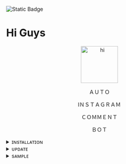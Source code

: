 ![Static Badge](https://img.shields.io/badge/Nihal-25D366?style=plastic&link=https%3A%2F%2FWa.me%2F919605945309)

# Hi Guys 
<p align="center"> <img src="https://github.com/nihalnihu/AutoIG-CMT/assets/72502160/5f6c0b5a-fbf1-4afa-88df-9386751ca607" alt="hi" width="100" height="100"></p>

<p align="center">
ＡＵＴＯ</p>
<p align="center">
IＮＳＴＡＧＲＡＭ</p>
<p align="center">ＣＯＭＭＥＮＴ</p>
<p align="center">
ＢＯＴ</p>
<details>

 <summary>ɪɴsᴛᴀʟʟᴀᴛɪᴏɴ</summary>

#### _For Update and upgrade Packeges_
```
pkg update && pkg upgrade
```
### _Install Required Packeges_
```
pkg install git
```

```
pkg install unzip
```

### _Install The Tool in Your Terminal_
```
git clone https://github.com/nihalnihu/AutoIG-CMT.git
```

### _Open Directory_
```
cd AutoIG-CMT
```

### _Unzip The tool. You Have To Enter Password! Contact Me)_

```
unzip IG-CMT.zip
```
`OR`
```
unzip -P <PASSWORD> IG-CMT.zip
```
### _After Unzipped. Install Requirements__
```
pip install -r requirments.txt
```

### _Get Instagram Post ID (Must)_
```
python get_post_id.py
```
### _Send Auto Unlimited Comments._ 😜
```
python send_comment.py
```
</details>

<details>
 <summary>ᴜᴘᴅᴀᴛᴇ</summary>
 
### First Update Packeges Then Update Repo.

```
pkg update && pkg upgrade
```

### Open The Tool

```
cd IG-CMT-Bot
```

### Update Repo
```
bash update.sh
```

### Replace Updates Files

```
unzip -P <PASSWORD> -o IG-CMT.zip
```
</details>

<details>
 <summary>sᴀᴍᴘʟᴇ</summary>

# Tool Running...
https://github.com/nihalnihu/AutoIG-CMT/assets/70343963/3c02db1e-f6cd-447a-b160-d2357e7e7e91

# Sending Comments...
https://github.com/nihalnihu/AutoIG-CMT/assets/70343963/4e7ed7bf-f5a7-4cb5-b893-162fc6cac519
</details>
